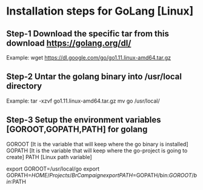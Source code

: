 
# Installation steps for GoLang [Linux]

## Step-1 Download the specific tar from this download https://golang.org/dl/
   Example: wget https://dl.google.com/go/go1.11.linux-amd64.tar.gz
   
## Step-2 Untar the golang binary into /usr/local directory
   Example: tar -xzvf go1.11.linux-amd64.tar.gz 
            mv go /usr/local/
   
## Step-3 Setup the environment variables [GOROOT,GOPATH,PATH] for golang
   GOROOT [It is the variable that will keep where the go binary is installed]
   GOPATH [It is the variable that will keep where the go-project is going to create]
   PATH [Linux path variable]
   
   export GOROOT=/usr/local/go
   export GOPATH=$HOME/Projects/BrCampaign
   export PATH=$GOPATH/bin:$GOROOT/bin:$PATH
